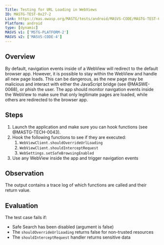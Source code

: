 ```yaml
---
Title: Testing for URL Loading in WebViews
ID: MASTG-TEST-0x27-2
Link: https://mas.owasp.org/MASTG/tests/android/MASVS-CODE/MASTG-TEST-0027/
Platform: android
type: [dynamic]
MASVS v1: ['MSTG-PLATFORM-2']
MASVS v2: ['MASVS-CODE-4']
---
```


## Overview

By default, navigation events inside of a WebView will redirect to the default browser app. However, it is possible to stay within the WebView and handle all new page loads. This can be dangerous, as the new page may be malicious and interact with either the JavaScript bridge (see @MASWE-0068), or phish the user. The app should monitor navigation events inside the WebView to make sure that only legitimate pages are loaded, while others are redirected to the browser app.

## Steps

1. Launch the application and make sure you can hook functions (see @MASTG-TECH-0043).
2. Hook the following functions to see if they are executed:
   1. `WebViewClient.shouldOverrideUrlLoading`
   2. `WebViewClient.shouldInterceptRequest`
   3. `WebSettings.setSafeBrowsingEnabled`
3. Use any WebView inside the app and trigger navigation events

## Observation

The output contains a trace log of which functions are called and their return value.

## Evaluation

The test case fails if:

- Safe Search has been disabled (argument is false)
- The `shouldOverrideUrlLoading` returns false for non-trusted resources
- The `shouldInterceptRequest` handler returns sensitive data
